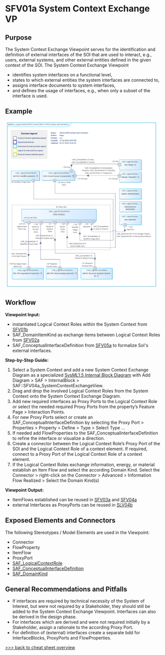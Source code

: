 # SFV01a System Context Exchange VP

## Purpose
The System Context Exchange Viewpoint serves for the identification and definition of external interfaces of the SOI that are used to interact, e.g., users, external systems, and other external entities defined in the given context of the SOI. The System Context Exchange Viewpoint
* identifies system interfaces on a functional level,
* states to which external entities the system interfaces are connected to,
* assigns interface documents to system interfaces,
* and defines the usage of interfaces, e.g., when only a subset of the interface is used.

## Example
![SFV01c](../pics/SFV01c-example.png)

## Workflow
**Viewpoint Input:**
* instantiated Logical Context Roles within the System Context from [SFV01b](System-Context-Definition-Viewpoint.md)
* SAF_DomainItemKind as exchange items between Logical Context Roles from [SFV02a](System-Domain-Item-Kind-Viewpoint.md)
* SAF_ConceptualInterfaceDefinition from [SFV05a](System-Interface-Definition-Viewpoint.md) to formalize SoI's external interfaces.

**Step-by-Step Guide:**
1.	Select a System Context and add a new System Context Exchange Diagram as a specialized [SysML1.5 Internal Block Diagram](https://sparxsystems.com/enterprise_architect_user_guide/16.1/modeling_languages/internal_block_diagram.html) with Add Diagram > SAF > InternalBlock > SAF::SFV04a_SystemContextExchangeView.
2.	Drag and drop the involved Logical Context Roles from the System Context onto the System Context Exchange Diagram.
3.	Add new required interfaces as Proxy Ports to the Logical Context Role or select the needed required Proxy Ports from the property’s Feature Page > Interaction Points.
4.	For new Proxy Ports select or create an SAF_ConceptualInterfaceDefinition by selecting the Proxy Port > Properties > Property > Define > Type > Select Type ...
5.	If needed add FlowProperties to the SAF_ConceptualInterfaceDefinition to refine the interface or visualize a direction.
6.	Create a connector between the Logical Context Role’s Proxy Port of the SOI and the Logical Context Role of a context element. If required, connect to a Proxy Port of the Logical Context Role of a context element.
7.	If the Logical Context Roles exchange information, energy, or material establish an Item Flow and select the according Domain Kind. Select the Connector > right-click on the Connector > Advanced > Information Flow Realized > Select the Domain Kind(s)

**Viewpoint Output:**
* ItemFlows established can be reused in [SFV03a](System-Process-Viewpoint.md) and [SFV04a](System-Context-Interaction-Viewpoint.md)
* external Interfaces as ProxyPorts can be reused in [SLV04b](Logical-Internal-Exchange-Viewpoint.md)

## Exposed Elements and Connectors
The following Stereotypes / Model Elements are used in the Viewpoint:
* Connector
* FlowProperty
* ItemFlow
* ProxyPort
* [SAF_LogicalContextRole](https://github.com/GfSE/SAF-Specification/blob/TdSE2023/stereotypes.md#saf_logicalcontextrole)
* [SAF_ConceptualInterfaceDefinition](https://github.com/GfSE/SAF-Specification/blob/TdSE2023/stereotypes.md#SAF_ConceptualInterfaceDefinition)
* [SAF_DomainKind](https://github.com/GfSE/SAF-Specification/blob/TdSE2023/stereotypes.md#SAF_DomainKind)

## General Recommendations and Pitfalls
*	If interfaces are required by technical necessity of the System of Interest, but were not required by a Stakeholder, they should still be added to the System Context Exchange Viewpoint. Interfaces can also be derived in the design phase.
*	For interfaces which are derived and were not required initially by a Stakeholder, assign a rationale to the according Proxy Port.
*	For definition of (external) interfaces create a separate bdd for InterfaceBlocks, ProxyPorts and FlowProperties.

[>>> back to cheat sheet overview](../CheatSheet.md)
